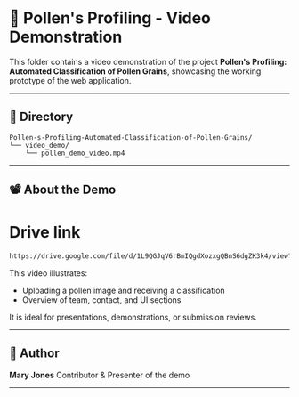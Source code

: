 # 🎥 Pollen's Profiling - Video Demonstration

This folder contains a video demonstration of the project **Pollen's Profiling: Automated Classification of Pollen Grains**, showcasing the working prototype of the web application.

---

## 📂 Directory

```
Pollen-s-Profiling-Automated-Classification-of-Pollen-Grains/
└── video_demo/
    └── pollen_demo_video.mp4
```

---

## 📽️ About the Demo

# Drive link

```bash
https://drive.google.com/file/d/1L9QGJqV6rBmIQgdXozxgQBnS6dgZK3k4/view?usp=sharing
```

This video illustrates:

- Uploading a pollen image and receiving a classification
- Overview of team, contact, and UI sections

It is ideal for presentations, demonstrations, or submission reviews.

---

## 👤 Author

**Mary Jones**
Contributor & Presenter of the demo

---
